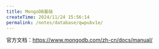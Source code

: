 ```yaml
---
title: MongoDB基础
createTime: 2024/11/24 15:56:14
permalink: /notes/database/qwpubv1e/
---
```


官方文档：https://www.mongodb.com/zh-cn/docs/manual/
